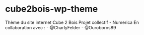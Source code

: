 # cube2bois-wp-theme
Thème du site internet Cube 2 Bois
Projet collectif - Numerica
En collaboration avec : 
    - @CharlyFelder
    - @Ouroboros89

